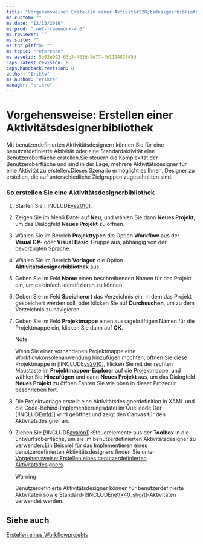 ```yaml
---
title: "Vorgehensweise: Erstellen einer Aktivit&#228;tsdesignerbibliothek | Microsoft Docs"
ms.custom: ""
ms.date: "12/15/2016"
ms.prod: ".net-framework-4.6"
ms.reviewer: ""
ms.suite: ""
ms.tgt_pltfrm: ""
ms.topic: "reference"
ms.assetid: 5b62e092-63b3-462d-9d77-fb112482f45d
caps.latest.revision: 8
caps.handback.revision: 8
author: "ErikRe"
ms.author: "erikre"
manager: "erikre"
---
```

# Vorgehensweise: Erstellen einer Aktivit&#228;tsdesignerbibliothek
Mit benutzerdefinierten Aktivitätsdesignern können Sie für eine benutzerdefinierte Aktivität oder eine Standardaktivität eine Benutzeroberfläche erstellen.Sie steuern die Komplexität der Benutzeroberfläche und sind in der Lage, mehrere Aktivitätsdesigner für eine Aktivität zu erstellen.Dieses Szenario ermöglicht es Ihnen, Designer zu erstellen, die auf unterschiedliche Zielgruppen zugeschnitten sind.  
  
### So erstellen Sie eine Aktivitätsdesignerbibliothek  
  
1.  Starten Sie [!INCLUDE[vs2010](../modeling/includes/vs2010_md.md)].  
  
2.  Zeigen Sie im Menü **Datei** auf **Neu**, und wählen Sie dann  **Neues Projekt**, um das Dialogfeld **Neues Projekt** zu öffnen.  
  
3.  Wählen Sie im Bereich **Projekttypen** die Option **Workflow** aus der **Visual C\#**\- oder **Visual Basic**\-Gruppe aus, abhängig von der bevorzugten Sprache.  
  
4.  Wählen Sie im Bereich **Vorlagen** die Option **Aktivitätsdesignerbibliothek** aus.  
  
5.  Geben Sie im Feld **Name** einen beschreibenden Namen für das Projekt ein, um es einfach identifizieren zu können.  
  
6.  Geben Sie im Feld **Speicherort** das Verzeichnis ein, in dem das Projekt gespeichert werden soll, oder klicken Sie auf **Durchsuchen**, um zu dem Verzeichnis zu navigieren.  
  
7.  Geben Sie im Feld **Projektmappe** einen aussagekräftigen Namen für die Projektmappe ein, klicken Sie dann auf **OK**.  
  
    > [!NOTE]
    >  Wenn Sie einer vorhandenen Projektmappe eine Workflowkonsolenanwendung hinzufügen möchten, öffnen Sie diese Projektmappe in [!INCLUDE[vs2010](../modeling/includes/vs2010_md.md)], klicken Sie mit der rechten Maustaste im **Projektmappen\-Explorer** auf die Projektmappe, und wählen Sie **Hinzufügen** und dann **Neues Projekt** aus, um das Dialogfeld **Neues Projekt** zu öffnen.Fahren Sie wie oben in dieser Prozedur beschrieben fort.  
  
8.  Die Projektvorlage erstellt eine Aktivitätsdesignerdefinition in XAML und die Code\-Behind\-Implementierungsdatei im Quellcode.Der [!INCLUDE[wfd1](../workflow-designer/includes/wfd1_md.md)] wird geöffnet und zeigt den Canvas für den Aktivitätsdesigner an.  
  
9. Ziehen Sie [!INCLUDE[avalon1](../workflow-designer/includes/avalon1_md.md)]\-Steuerelemente aus der **Toolbox** in die Entwurfsoberfläche, um sie im benutzerdefinierten Aktivitätsdesigner zu verwenden.Ein Beispiel für das Implementieren eines benutzerdefinierten Aktivitätsdesigners finden Sie unter [Vorgehensweise: Erstellen eines benutzerdefinierten Aktivitätsdesigners](../Topic/How%20to:%20Create%20a%20Custom%20Activity%20Designer.md).  
  
    > [!WARNING]
    >  Benutzerdefinierte Aktivitätsdesigner können für benutzerdefinierte Aktivitäten sowie Standard\-[!INCLUDE[netfx40_short](../workflow-designer/includes/netfx40_short_md.md)]\-Aktivitäten verwendet werden.  
  
## Siehe auch  
 [Erstellen eines Workflowprojekts](../workflow-designer/creating-a-workflow-project.md)